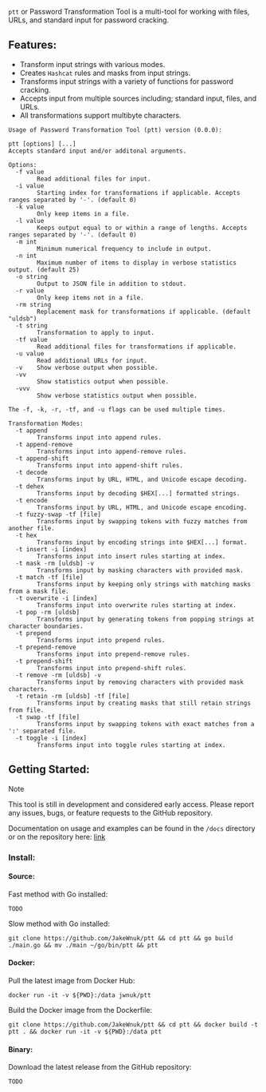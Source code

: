  `ptt` or Password Transformation Tool is a multi-tool for working with files, URLs, and standard input for password cracking.

## Features:
- Transform input strings with various modes.
- Creates `Hashcat` rules and masks from input strings.
- Transforms input strings with a variety of functions for password cracking.
- Accepts input from multiple sources including; standard input, files, and URLs.
- All transformations support multibyte characters.

```
Usage of Password Transformation Tool (ptt) version (0.0.0):

ptt [options] [...]
Accepts standard input and/or additonal arguments.

Options:
  -f value
        Read additional files for input.
  -i value
        Starting index for transformations if applicable. Accepts ranges separated by '-'. (default 0)
  -k value
        Only keep items in a file.
  -l value
        Keeps output equal to or within a range of lengths. Accepts ranges separated by '-'. (default 0)
  -m int
        Minimum numerical frequency to include in output.
  -n int
        Maximum number of items to display in verbose statistics output. (default 25)
  -o string
        Output to JSON file in addition to stdout.
  -r value
        Only keep items not in a file.
  -rm string
        Replacement mask for transformations if applicable. (default "uldsb")
  -t string
        Transformation to apply to input.
  -tf value
        Read additional files for transformations if applicable.
  -u value
        Read additional URLs for input.
  -v    Show verbose output when possible.
  -vv
        Show statistics output when possible.
  -vvv
        Show verbose statistics output when possible.

The -f, -k, -r, -tf, and -u flags can be used multiple times.

Transformation Modes:
  -t append
        Transforms input into append rules.
  -t append-remove
        Transforms input into append-remove rules.
  -t append-shift
        Transforms input into append-shift rules.
  -t decode
        Transforms input by URL, HTML, and Unicode escape decoding.
  -t dehex
        Transforms input by decoding $HEX[...] formatted strings.
  -t encode
        Transforms input by URL, HTML, and Unicode escape encoding.
  -t fuzzy-swap -tf [file]
        Transforms input by swapping tokens with fuzzy matches from another file.
  -t hex
        Transforms input by encoding strings into $HEX[...] format.
  -t insert -i [index]
        Transforms input into insert rules starting at index.
  -t mask -rm [uldsb] -v
        Transforms input by masking characters with provided mask.
  -t match -tf [file]
        Transforms input by keeping only strings with matching masks from a mask file.
  -t overwrite -i [index]
        Transforms input into overwrite rules starting at index.
  -t pop -rm [uldsb]
        Transforms input by generating tokens from popping strings at character boundaries.
  -t prepend
        Transforms input into prepend rules.
  -t prepend-remove
        Transforms input into prepend-remove rules.
  -t prepend-shift
        Transforms input into prepend-shift rules.
  -t remove -rm [uldsb] -v
        Transforms input by removing characters with provided mask characters.
  -t retain -rm [uldsb] -tf [file]
        Transforms input by creating masks that still retain strings from file.
  -t swap -tf [file]
        Transforms input by swapping tokens with exact matches from a ':' separated file.
  -t toggle -i [index]
        Transforms input into toggle rules starting at index.
```

## Getting Started:

>[!NOTE]
> This tool is still in development and considered early access. Please report any issues, bugs, or feature requests to the GitHub repository.

Documentation on usage and examples can be found in the `/docs` directory or on the repository here: [link](https://github.com/JakeWnuk/ptt/tree/main/docs)

### Install:

#### Source:
Fast method with Go installed:
```
TODO
```
Slow method with Go installed:
```
git clone https://github.com/JakeWnuk/ptt && cd ptt && go build ./main.go && mv ./main ~/go/bin/ptt && ptt
```

#### Docker:
Pull the latest image from Docker Hub:
```
docker run -it -v ${PWD}:/data jwnuk/ptt
``` 
Build the Docker image from the Dockerfile:
```
git clone https://github.com/JakeWnuk/ptt && cd ptt && docker build -t ptt . && docker run -it -v ${PWD}:/data ptt
```

#### Binary:
Download the latest release from the GitHub repository:
```
TODO
```
